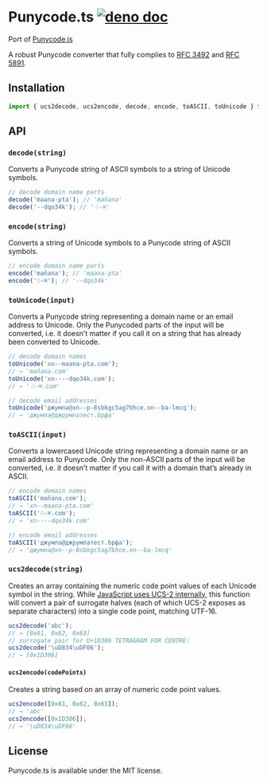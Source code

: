 # Punycode.ts [![deno doc](https://doc.deno.land/badge.svg)](https://doc.deno.land/https/deno.land/x/punycode/punycode.ts)

Port of [Punycode.js](https://github.com/bestiejs/punycode.js)

A robust Punycode converter that fully complies to [RFC 3492](https://tools.ietf.org/html/rfc3492) and [RFC 5891](https://tools.ietf.org/html/rfc5891).

## Installation

```js
import { ucs2decode, ucs2encode, decode, encode, toASCII, toUnicode } from 'https://deno.land/x/punycode/punycode.ts';
```

## API

### `decode(string)`

Converts a Punycode string of ASCII symbols to a string of Unicode symbols.

```js
// decode domain name parts
decode('maana-pta'); // 'mañana'
decode('--dqo34k'); // '☃-⌘'
```

### `encode(string)`

Converts a string of Unicode symbols to a Punycode string of ASCII symbols.

```js
// encode domain name parts
encode('mañana'); // 'maana-pta'
encode('☃-⌘'); // '--dqo34k'
```

### `toUnicode(input)`

Converts a Punycode string representing a domain name or an email address to Unicode. Only the Punycoded parts of the input will be converted, i.e. it doesn’t matter if you call it on a string that has already been converted to Unicode.

```js
// decode domain names
toUnicode('xn--maana-pta.com');
// → 'mañana.com'
toUnicode('xn----dqo34k.com');
// → '☃-⌘.com'

// decode email addresses
toUnicode('джумла@xn--p-8sbkgc5ag7bhce.xn--ba-lmcq');
// → 'джумла@джpумлатест.bрфa'
```

### `toASCII(input)`

Converts a lowercased Unicode string representing a domain name or an email address to Punycode. Only the non-ASCII parts of the input will be converted, i.e. it doesn’t matter if you call it with a domain that’s already in ASCII.

```js
// encode domain names
toASCII('mañana.com');
// → 'xn--maana-pta.com'
toASCII('☃-⌘.com');
// → 'xn----dqo34k.com'

// encode email addresses
toASCII('джумла@джpумлатест.bрфa');
// → 'джумла@xn--p-8sbkgc5ag7bhce.xn--ba-lmcq'
```

### `ucs2decode(string)`

Creates an array containing the numeric code point values of each Unicode symbol in the string. While [JavaScript uses UCS-2 internally](https://mathiasbynens.be/notes/javascript-encoding), this function will convert a pair of surrogate halves (each of which UCS-2 exposes as separate characters) into a single code point, matching UTF-16.

```js
ucs2decode('abc');
// → [0x61, 0x62, 0x63]
// surrogate pair for U+1D306 TETRAGRAM FOR CENTRE:
ucs2decode('\uD834\uDF06');
// → [0x1D306]
```

#### `ucs2encode(codePoints)`

Creates a string based on an array of numeric code point values.

```js
ucs2encode([0x61, 0x62, 0x63]);
// → 'abc'
ucs2encode([0x1D306]);
// → '\uD834\uDF06'
```

## License

Punycode.ts is available under the MIT license.
